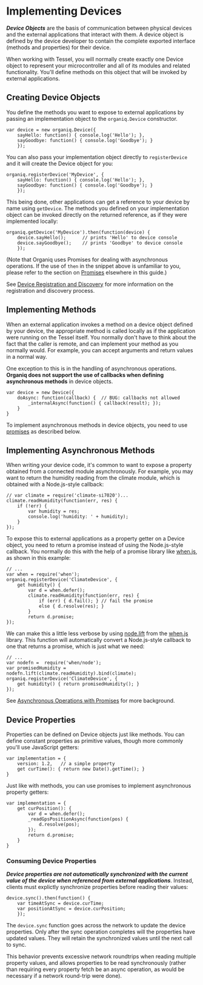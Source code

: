 # Implementing Devices

***Device Objects*** are the basis of communication between physical devices and the external applications that interact with them. A device object is defined by the device developer to contain the complete exported interface (methods and properties) for their device.

When working with Tessel, you will normally create exactly one Device object to represent your microcontroller and all of its modules and related functionality. You'll define methods on this object that will be invoked by external applications.

## Creating Device Objects

You define the methods you want to expose to external applications by passing an implementation object to the `organiq.Device` constructor.

    var device = new organiq.Device({
        sayHello: function() { console.log('Hello'); },
        sayGoodbye: function() { console.log('Goodbye'); }
        });

You can also pass your implementation object directly to `registerDevice` and it will create the Device object for you:

    organiq.registerDevice('MyDevice', {
        sayHello: function() { console.log('Hello'); },
        sayGoodbye: function() { console.log('Goodbye'); }
        });

This being done, other applications can get a reference to your device by name using `getDevice`. The methods you defined on your implementation object can be invoked directly on the returned reference, as if they were implemented locally:

    organiq.getDevice('MyDevice').then(function(device) {
        device.sayHello();      // prints 'Hello' to device console
        device.sayGoodbye();    // prints 'Goodbye' to device console
        });

(Note that Organiq uses Promises for dealing with asynchronous operations. If the use of `then` in the snippet above is unfamiliar to you, please refer to the section on [Promises](promises.md) elsewhere in this guide.)

See [Device Registration and Discovery](registration.md) for more information on the registration and discovery process.

## Implementing Methods

When an external application invokes a method on a device object defined by your device, the appropriate method is called locally as if the application were running on the Tessel itself. You normally don't have to think about the fact that the caller is remote, and can implement your method as you normally would. For example, you can accept arguments and return values in a normal way.

One exception to this is in the handling of asynchronous operations. **Organiq does not support the use of callbacks when defining asynchronous methods** in device objects. 

    var device = new Device({
        doAsync: function(callback) {  // BUG: callbacks not allowed
            _internalAsync(function() { callback(result); });
        }
    }

To implement asynchronous methods in device objects, you need to use [promises](http://www.promisesaplus.com) as described below.

## Implementing Asynchronous Methods

When writing your device code, it's common to want to expose a property obtained from a connected module asynchronously. For example, you may want to return the humidity reading from the climate module, which is obtained with a Node.js-style callback:

    // var climate = require('climate-si7020')...
    climate.readHumidity(function(err, res) {
        if (!err) {
            var humidity = res;
            console.log('humidity: ' + humidity);
        }
    });

To expose this to external applications as a property getter on a Device object, you need to return a promise instead of using the Node.js-style callback. You normally do this with the help of a promise library like [when.js](https://github.com/cujojs/when), as shown in this example:

    // ...
    var when = require('when');
    organiq.registerDevice('ClimateDevice', {
        get humidity() {
            var d = when.defer();
            climate.readHumidity(function(err, res) {
                if (err) { d.fail(); } // fail the promise
                else { d.resolve(res); }
            }
            return d.promise;
    });

We can make this a little less verbose by using [node.lift](https://github.com/cujojs/when/blob/master/docs/api.md#nodelift) from the [when.js](https://github.com/cujojs/when) library. This function will automatically convert a Node.js-style callback to one that returns a promise, which is just what we need:

    // ...
    var nodefn =  require('when/node');
    var promisedHumidity = nodefn.lift(climate.readHumidity).bind(climate);
    organiq.registerDevice('ClimateDevice', {
        get humidity() { return promisedHumidity(); }
    });

See [Asynchronous Operations with Promises](promises.md) for more background.

## Device Properties

Properties can be defined on Device objects just like methods. You can define constant properties as primitive values, though more commonly you'll use JavaScript getters:

    var implementation = {
        version: 1.2,   // a simple property
        get curTime(): { return new Date().getTime(); }
    }

Just like with methods, you can use promises to implement asynchronous property getters:

    var implementation = {
        get curPosition(): { 
            var d = when.defer();
            _readGpsPositionAsync(function(pos) {
                d.resolve(pos);
            });
            return d.promise;
        }
    }

### Consuming Device Properties

***Device properties are not automatically synchronized with the current value of the device when referenced from external applications***. Instead, clients must explictly synchronize properties before reading their values:

    device.sync().then(function() {
        var timeAtSync = device.curTime;
        var positionAtSync = device.curPosition;
        });

The `device.sync` function goes across the network to update the device properties. Only after the sync operation completes will the properties have updated values. They will retain the synchronized values until the next call to sync.

This behavior prevents excessive network roundtrips when reading multiple property values, and allows properties to be read synchronously (rather than requiring every property fetch be an async operation, as would be necessary if a network round-trip were done).
